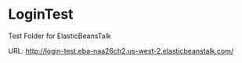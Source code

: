 # LoginTest

Test Folder for ElasticBeansTalk

URL:
http://login-test.eba-naa26ch2.us-west-2.elasticbeanstalk.com/
